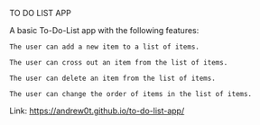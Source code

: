 TO DO LIST APP

A basic To-Do-List app with the following features:

    The user can add a new item to a list of items.
    
    The user can cross out an item from the list of items.
    
    The user can delete an item from the list of items.
    
    The user can change the order of items in the list of items.

Link:  https://andrew0t.github.io/to-do-list-app/
